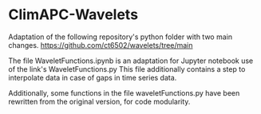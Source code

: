 # ClimAPC-Wavelets


Adaptation of the following repository's python folder with two main changes.
https://github.com/ct6502/wavelets/tree/main

The file WaveletFunctions.ipynb is an adaptation for Jupyter notebook use of the link's WaveletFunctions.py
This file additionally contains a step to interpolate data in case of gaps in time series data. 

Additionally, some functions in the file waveletFunctions.py have been rewritten from the original version, for code modularity. 


